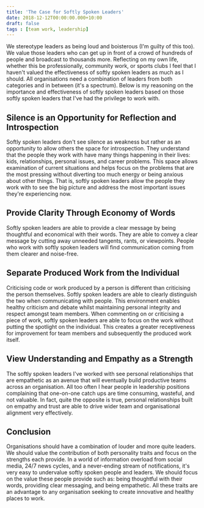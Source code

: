 ```yaml
---
title: 'The Case for Softly Spoken Leaders'
date: 2018-12-12T00:00:00.000+10:00
draft: false
tags : [team work, leadership]
---
```

We stereotype leaders as being loud and boisterous (I'm guilty of this too). We value those leaders who can get up in front of a crowd of hundreds of people and broadcast to thousands more. Reflecting on my own life, whether this be professionally, community work, or sports clubs I feel that I haven't valued the effectiveness of softly spoken leaders as much as I should. All organisations need a combination of leaders from both categories and in between (it's a spectrum). Below is my reasoning on the importance and effectiveness of softly spoken leaders based on those softly spoken leaders that I've had the privilege to work with.

## Silence is an Opportunity for Reflection and Introspection
Softly spoken leaders don't see silence as weakness but rather as an opportunity to allow others the space for introspection. They understand that the people they work with have many things happening in their lives: kids, relationships, personal issues, and career problems. This space allows examination of current situations and helps focus on the problems that are the most pressing without diverting too much energy or being anxious about other things. That is, softly spoken leaders allow the people they work with to see the big picture and address the most important issues they're experiencing now.

## Provide Clarity Through Economy of Words
Softly spoken leaders are able to provide a clear message by being thoughtful and economical with their words. They are able to convey a clear message by cutting away unneeded tangents, rants, or viewpoints. People who work with softly spoken leaders will find communication coming from them clearer and noise-free.

## Separate Produced Work from the Individual
Criticising code or work produced by a person is different than criticising the person themselves. Softly spoken leaders are able to clearly distinguish the two when communicating with people. This environment enables healthy criticism and debate whilst maintaining personal integrity and respect amongst team members. When commenting on or criticising a piece of work, softly spoken leaders are able to focus on the work without putting the spotlight on the individual. This creates a greater receptiveness for improvement for team members and subsequently the produced work itself.

## View Understanding and Empathy as a Strength
The softly spoken leaders I've worked with see personal relationships that are empathetic as an avenue that will eventually build productive teams across an organisation. All too often I hear people in leadership positions complaining that one-on-one catch ups are time consuming, wasteful, and not valuable. In fact, quite the opposite is true, personal relationships built on empathy and trust are able to drive wider team and organisational alignment very effectively.

## Conclusion
Organisations should have a combination of louder and more quite leaders. We should value the contribution of both personality traits and focus on the strengths each provide. In a world of information overload from social media, 24/7 news cycles, and a never-ending stream of notifications, it's very easy to undervalue softly spoken people and leaders. We should focus on the value these people provide such as: being thoughtful with their words, providing clear messaging, and being empathetic. All these traits are an advantage to any organisation seeking to create innovative and healthy places to work.
